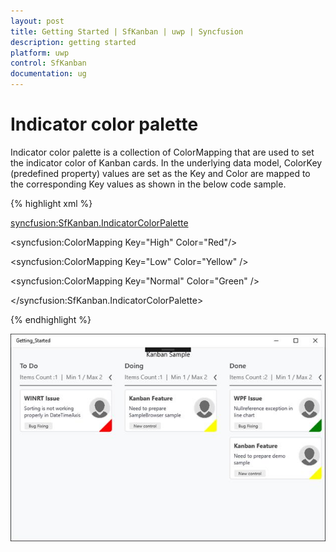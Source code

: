 ```yaml
---
layout: post
title: Getting Started | SfKanban | uwp | Syncfusion
description: getting started
platform: uwp
control: SfKanban
documentation: ug
---
```


# Indicator color palette

Indicator color palette is a collection of ColorMapping that are used to set the indicator color of Kanban cards. In the underlying data model, ColorKey (predefined property) values are set as the Key and Color are mapped to the corresponding Key values as shown in the below code sample.

{% highlight xml %}

<syncfusion:SfKanban.IndicatorColorPalette>

<syncfusion:ColorMapping Key="High" Color="Red"/>

<syncfusion:ColorMapping Key="Low" Color="Yellow" />

<syncfusion:ColorMapping Key="Normal" Color="Green" />

</syncfusion:SfKanban.IndicatorColorPalette>

{% endhighlight %}

![](SfKanban_images/SfKanban_img11.jpeg)